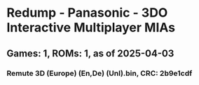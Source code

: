 # Redump - Panasonic - 3DO Interactive Multiplayer MIAs
## Games: 1, ROMs: 1, as of 2025-04-03

### Remute 3D (Europe) (En,De) (Unl).bin, CRC: 2b9e1cdf
